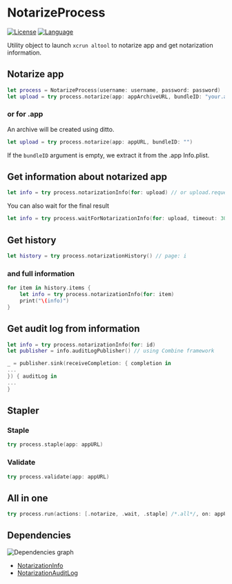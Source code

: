 # NotarizeProcess

[![License](https://img.shields.io/badge/license-MIT-blue.svg?style=flat)](http://mit-license.org)
[![Language](http://img.shields.io/badge/language-swift-orange.svg?style=flat)](https://developer.apple.com/swift)

Utility object to launch `xcrun altool` to notarize app and get notarization information.

## Notarize app

```swift
let process = NotarizeProcess(username: username, password: password)
let upload = try process.notarize(app: appArchiveURL, bundleID: "your.app.bundle.id")
```

### or for .app

An archive will be created using ditto.

```swift
let upload = try process.notarize(app: appURL, bundleID: "")
```
If the `bundleID` argument is empty, we extract it from the .app Info.plist.
 
## Get information about notarized app

```swift
let info = try process.notarizationInfo(for: upload) // or upload.requestUUID
```

You can also wait for the final result

```swift
let info = try process.waitForNotarizationInfo(for: upload, timeout: 30 * 60)
```

## Get history

```swift
let history = try process.notarizationHistory() // page: i
```

### and full information

```swift
for item in history.items {
    let info = try process.notarizationInfo(for: item)
    print("\(info)")
}
```

## Get audit log from information

```swift
let info = try process.notarizationInfo(for: id)
let publisher = info.auditLogPublisher() // using Combine framework

_ = publisher.sink(receiveCompletion: { completion in
...
}) { auditLog in
...
}
```

## Stapler

### Staple

```swift
try process.staple(app: appURL)
```
### Validate

```swift
try process.validate(app: appURL)
```

## All in one

```swift
try process.run(actions: [.notarize, .wait, .staple] /*.all*/, on: appURL)
```

## Dependencies

![Dependencies graph](https://g.gravizo.com/svg?%20digraph%20DependenciesGraph%20{%20node%20[shape%20=%20box]%20%22https://github.com/phimage/NotarizeProcess%22[label=%22NotarizeProcess%22]%20%22https://github.com/phimage/NotarizationInfo%22[label=%22NotarizationInfo%22]%20%22https://github.com/phimage/NotarizeProcess%22%20-%3E%20%22https://github.com/phimage/NotarizationInfo%22%20%22https://github.com/phimage/NotarizationAuditLog%22[label=%22NotarizationAuditLog%22]%20%22https://github.com/phimage/NotarizeProcess%22%20-%3E%20%22https://github.com/phimage/NotarizationAuditLog%22%20})

* [NotarizationInfo](https://github.com/phimage/NotarizationInfo)
* [NotarizationAuditLog](https://github.com/phimage/NotarizationAuditLog)

